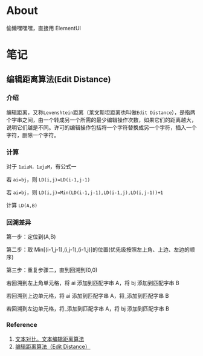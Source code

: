 # About

偷懒嘿嘿嘿，直接用 ElementUI

# 笔记

## 编辑距离算法(Edit Distance)

### 介绍

编辑距离，又称`Levenshtein`距离（莱文斯坦距离也叫做`Edit Distance`），是指两个字串之间，由一个转成另一个所需的最少编辑操作次数，如果它们的距离越大，说明它们越是不同。许可的编辑操作包括将一个字符替换成另一个字符，插入一个字符，删除一个字符。

### 计算

对于 `1≤i≤N，1≤j≤M`，有公式一

若 `ai=bj`，则 `LD(i,j)=LD(i-1,j-1)`

若 `ai≠bj`，则 `LD(i,j)=Min(LD(i-1,j-1),LD(i-1,j),LD(i,j-1))+1`

计算 `LD(A,B)`

### 回溯差异

第一步：定位到(A,B)

第二步：取 Min[(i-1,j-1),(i,j-1),(i-1,j)]的位置\(优先级按照左上角、上边、左边的顺序\)

第三步：重复步骤二，直到回溯到(0,0)

若回溯到左上角单元格，将 ai 添加到匹配字串 A，将 bj 添加到匹配字串 B

若回溯到上边单元格，将 ai 添加到匹配字串 A，将\_添加到匹配字串 B

若回溯到左边单元格，将\_添加到匹配字串 A，将 bj 添加到匹配字串 B

### Reference

1. [文本对比。文本编辑距离算法](https://blog.csdn.net/zuokaopuqingnian/article/details/78343694)
2. [编辑距离算法（Edit Distance）](https://blog.csdn.net/chichoxian/article/details/53944188)
